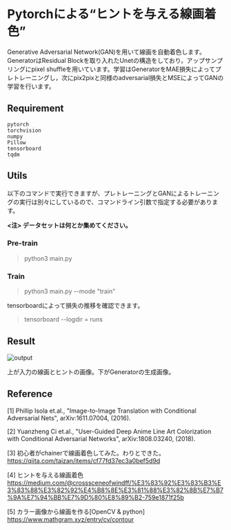 # Pytorchによる“ヒントを与える線画着色”
Generative Adversarial Network(GAN)を用いて線画を自動着色します。GeneratorはResidual Blockを取り入れたUnetの構造をしており，アップサンプリングにpixel shuffleを用いています。学習はGeneratorをMAE損失によってプレトレーニングし，次にpix2pixと同様のadversarial損失とMSEによってGANの学習を行います。

## Requirement
```
pytorch
torchvision
numpy
Pillow  
tensorboard
tqdm
```

## Utils
以下のコマンドで実行できますが、プレトレーニングとGANによるトレーニングの実行は別々にしているので、コマンドライン引数で指定する必要があります。

**<注> データセットは何とか集めてください。**


### Pre-train
> python3 main.py

### Train
> python3 main.py --mode "train"

tensorboardによって損失の推移を確認できます。
> tensorboard --logdir = runs

## Result
![output](https://user-images.githubusercontent.com/49662875/81128718-eb065980-8f7c-11ea-8d4f-fac5e67123ba.png)

上が入力の線画とヒントの画像。下がGeneratorの生成画像。

## Reference
[1] Phillip Isola et.al., "Image-to-Image Translation with Conditional Adversarial Nets", arXiv:1611.07004, (2016).

[2] Yuanzheng Ci et.al., "User-Guided Deep Anime Line Art Colorization with Conditional Adversarial Networks", arXiv:1808.03240, (2018).

[3] 初心者がchainerで線画着色してみた。わりとできた。   
https://qiita.com/taizan/items/cf77fd37ec3a0bef5d9d

[4] ヒントを与える線画着色   
https://medium.com/@crosssceneofwindff/%E3%83%92%E3%83%B3%E3%83%88%E3%82%92%E4%B8%8E%E3%81%88%E3%82%8B%E7%B7%9A%E7%94%BB%E7%9D%80%E8%89%B2-759e1871f25b

[5] カラー画像から線画を作る[OpenCV & python]  
https://www.mathgram.xyz/entry/cv/contour

